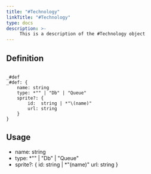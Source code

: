 ```yaml
---
title: "#Technology"
linkTitle: "#Technology"
type: docs
description: >-
     This is a description of the #Technology object
---
```


## Definition

```cue

_#def
_#def: {
	name: string
	type: *"" | "Db" | "Queue"
	sprite?: {
		id:  string | *"\(name)"
		url: string
	}
}
```

## Usage
- name: string
- type: *"" | "Db" | "Queue"
- sprite?: {
		id:  string | *"\(name)"
		url: string
	}

